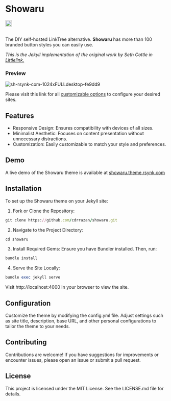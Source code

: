 # Showaru

<a href="https://jekyll-themes.com/cdrrazan/Showaru-jekyll">
  <img src="https://img.shields.io/badge/featured%20on-JT-red.svg" height="20" alt="Jekyll Themes Shield" />
</a><br/><br/>

The DIY self-hosted LinkTree alternative. **Showaru** has more than 100 branded button styles you can easily use. 

_This is the Jekyll implementation of the original work by Seth Cottle in [Littlelink.](https://github.com/sethcottle/littlelink)_

### Preview
![sh-rsynk-com-1024xFULLdesktop-fe9dd9](https://github.com/user-attachments/assets/4d8483ea-5b60-4738-8675-3a9d9e6544d7)

Please visit this link for all [customizable options](https://gist.github.com/cdrrazan/e046af3f055b232fdfb0bfb409a28ee8) to configure your desired sites.

## Features
- Responsive Design: Ensures compatibility with devices of all sizes.​
- Minimalist Aesthetic: Focuses on content presentation without unnecessary distractions.​
- Customization: Easily customizable to match your style and preferences.​

## Demo
A live demo of the Showaru theme is available at [showaru.theme.rsynk.com](https://showaru.theme.rsynk.com)​

## Installation
To set up the Showaru theme on your Jekyll site:

1. Fork or Clone the Repository:

```ruby
git clone https://github.com/cdrrazan/showaru.git
```

2. Navigate to the Project Directory:

```ruby
cd showaru
```

3. Install Required Gems: Ensure you have Bundler installed. Then, run:

```ruby
bundle install
```

4. Serve the Site Locally:

```ruby
bundle exec jekyll serve
```

Visit http://localhost:4000 in your browser to view the site.

## Configuration
Customize the theme by modifying the config.yml file. Adjust settings such as site title, description, base URL, and other personal configurations to tailor the theme to your needs.​

## Contributing
Contributions are welcome! If you have suggestions for improvements or encounter issues, please open an issue or submit a pull request.​

## License
This project is licensed under the MIT License. See the LICENSE.md file for details.
